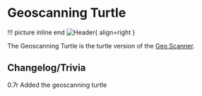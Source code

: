 # Geoscanning Turtle

!!! picture inline end
    ![Header](){ align=right }

The Geoscanning Turtle is the turtle version of the [Geo Scanner](../peripherals/geo_scanner.md).

## Changelog/Trivia

0.7r
Added the geoscanning turtle
